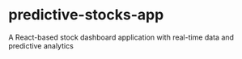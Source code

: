 # predictive-stocks-app
A React-based stock dashboard application with real-time data and predictive analytics
